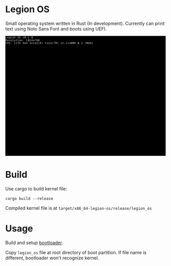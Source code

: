 # Legion OS

Small operating system written in Rust (In development). Currently can print text using Noto Sans Font and boots using UEFI.

![legion_screenshot](./images/legion_os.png)

# Build

Use cargo to build kernel file:

```shell
cargo build --release
```

Compiled kernel file is at `target/x86_64-legion-os/release/legion_os`

# Usage

Build and setup [bootloader](https://github.com/soroushalinia/legion_loader).

Copy `legion_os` file at root directory of boot partition. If file name is different, bootloader won't recognize kernel.
